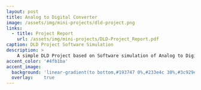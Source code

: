 ```yaml
---
layout: post
title: Analog to Digital Converter
image: /assets/img/mini-projects/dld-project.png 
links:
  - title: Project Report
    url: /assets/img/mini-projects/DLD-Project_Report.pdf
caption: DLD Project Software Simulation
description: >
    A simple DLD Project based on Software simulation of Analog to Digital Converter, using Proteus 8.<br>
accent_color: '#4fb1ba'
accent_image:
  background: 'linear-gradient(to bottom,#193747 0%,#233e4c 30%,#3c929e 50%,#d5d5d4 70%,#cdccc8 100%)'
  overlay:    true
---
```

